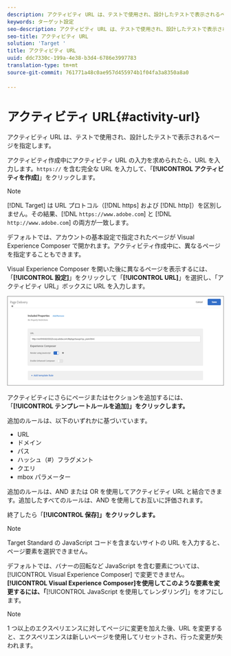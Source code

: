```yaml
---
description: アクティビティ URL は、テストで使用され、設計したテストで表示されるページを指定します。
keywords: ターゲット設定
seo-description: アクティビティ URL は、テストで使用され、設計したテストで表示されるページを指定します。
seo-title: アクティビティ URL
solution: 'Target '
title: アクティビティ URL
uuid: ddc7330c-199a-4e38-b3d4-6786e3997783
translation-type: tm+mt
source-git-commit: 761771a48c0ae957d455974b1f04fa3a8350a8a0

---
```



# アクティビティ URL{#activity-url}

アクティビティ URL は、テストで使用され、設計したテストで表示されるページを指定します。

アクティビティ作成中にアクティビティ URL の入力を求められたら、URL を入力します。`https://` を含む完全な URL を入力して、「**[!UICONTROL アクティビティを作成]**」をクリックします。

>[!NOTE]
>
>[!DNL Target] は URL プロトコル（[!DNL https] および [!DNL http]）を区別しません。その結果、[!DNL `https://www.adobe.com`] と [!DNL `http://www.adobe.com`] の両方が一致します。

デフォルトでは、アカウントの基本設定で指定されたページが Visual Experience Composer で開かれます。アクティビティ作成中に、異なるページを指定することもできます。

Visual Experience Composer を開いた後に異なるページを表示するには、「**[!UICONTROL 設定]**」をクリックして「**[!UICONTROL URL]**」を選択し、「アクティビティ URL」ボックスに URL を入力します。

![](assets/url-config.png)

アクティビティにさらにページまたはセクションを追加するには、「**[!UICONTROL テンプレートルールを追加]」をクリックします。**

追加のルールは、以下のいずれかに基づいています。

* URL
* ドメイン
* パス
* ハッシュ（#）フラグメント
* クエリ
* mbox パラメーター

追加のルールは、AND または OR を使用してアクティビティ URL と結合できます。追加したすべてのルールは、AND を使用してお互いに評価されます。

終了したら「**[!UICONTROL 保存]」をクリックします。**

>[!NOTE]
>
>Target Standard の JavaScript コードを含まないサイトの URL を入力すると、ページ要素を選択できません。

デフォルトでは、バナーの回転など JavaScript を含む要素については、[!UICONTROL Visual Experience Composer] で変更できません。**[!UICONTROL Visual Experience Composer]を使用してこのような要素を変更するには、「**[!UICONTROL JavaScript を使用してレンダリング]」をオフにします。

>[!NOTE]
>
>1 つ以上のエクスペリエンスに対してページに変更を加えた後、URL を変更すると、エクスペリエンスは新しいページを使用してリセットされ、行った変更が失われます。

